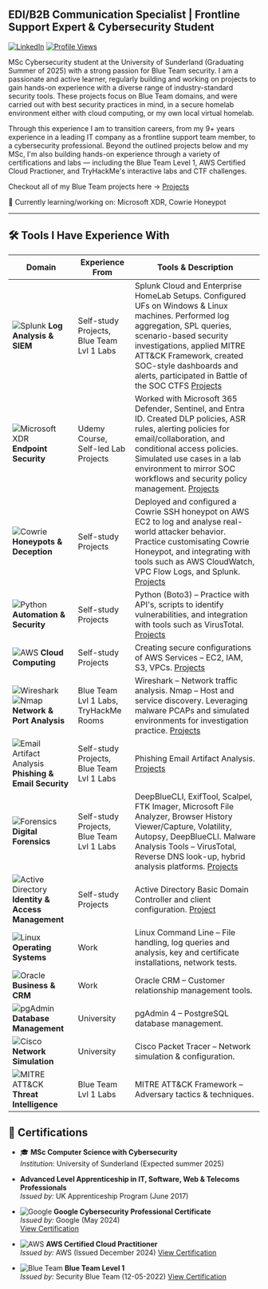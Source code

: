 ## EDI/B2B Communication Specialist | Frontline Support Expert & Cybersecurity Student  
[![LinkedIn](https://img.shields.io/badge/LinkedIn-Connect-blue?style=flat&logo=linkedin)](https://www.linkedin.com/in/jake-wilson-874559265/)
[![Profile Views](https://komarev.com/ghpvc/?username=wilbcn)](https://github.com/wilbcn)

<p>MSc Cybersecurity student at the University of Sunderland (Graduating Summer of 2025) with a strong passion for Blue Team security. I am a passionate and active learner, regularly building and working on projects to gain hands-on experience with a diverse range of industry-standard security tools. These projects focus on Blue Team domains, and were carried out with best security practices in mind, in a secure homelab environment either with cloud computing, or my own local virtual homelab.
 
Through this experience I am to transition careers, from my 9+ years experience in a leading IT company as a frontline support team member, to a cybersecurity professional. Beyond the outlined projects below and my MSc, I'm also building hands-on experience through a variety of certifications and labs — including the Blue Team Level 1, AWS Certified Cloud Practioner, and TryHackMe's interactive labs and CTF challenges.

Checkout all of my Blue Team projects here -> [Projects](https://github.com/wilbcn/BlueTeam/tree/main)

🧠 Currently learning/working on: Microsoft XDR, Cowrie Honeypot

---

## 🛠️ Tools I Have Experience With  
| **Domain** | **Experience From** | **Tools & Description** |
|------------|------------------|--------------------------|
| ![Splunk](https://img.shields.io/badge/Splunk-Log%20Analysis%20&%20SIEM-green?style=flat&logo=splunk) **Log Analysis & SIEM** | Self-study Projects, Blue Team Lvl 1 Labs | Splunk Cloud and Enterprise HomeLab Setups. Configured UFs on Windows & Linux machines. Performed log aggregation, SPL queries, scenario-based security investigations, applied MITRE ATT&CK Framework, created SOC-style dashboards and alerts, participated in Battle of the SOC CTFS [Projects](https://github.com/wilbcn/BlueTeam/tree/main/Splunk-Projects) |
| ![Microsoft XDR](https://img.shields.io/badge/Microsoft%20XDR-Defender%20Suite%20%26%20Sentinel-blueviolet?style=flat&logo=microsoft) **Endpoint Security** | Udemy Course, Self-led Lab Projects | Worked with Microsoft 365 Defender, Sentinel, and Entra ID. Created DLP policies, ASR rules, alerting policies for email/collaboration, and conditional access policies. Simulated use cases in a lab environment to mirror SOC workflows and security policy management. [Projects](https://github.com/wilbcn/BlueTeam/tree/main/Endpoint-Protection/MicrosoftXDR) |
| ![Cowrie](https://img.shields.io/badge/Cowrie-SSH%20Honeypot-blue?style=flat&logo=linux) **Honeypots & Deception** | Self-study Projects | Deployed and configured a Cowrie SSH honeypot on AWS EC2 to log and analyse real-world attacker behavior. Practice customisating Cowrie Honeypot, and integrating with tools such as AWS CloudWatch, VPC Flow Logs, and Splunk. [Projects](https://github.com/wilbcn/BlueTeam/tree/main/Honeypots) |
| ![Python](https://img.shields.io/badge/Python-Boto3-green?style=flat&logo=python) **Automation & Security** | Self-study Projects | Python (Boto3) – Practice with API's, scripts to identify vulnerabilities, and integration with tools such as VirusTotal. [Projects](https://github.com/wilbcn/Applying-Python-to-Cybersecurity/tree/main/Fundamental) |
| ![AWS](https://img.shields.io/badge/AWS-Cloud%20Computing-orange?style=flat&logo=amazon-aws) **Cloud Computing** | Self-study Projects | Creating secure configurations of AWS Services – EC2, IAM, S3, VPCs. [Projects](https://github.com/wilbcn/AWS-Projects/tree/main) |
| ![Wireshark](https://img.shields.io/badge/Wireshark-Network%20Analysis-blue?style=flat&logo=wireshark) ![Nmap](https://img.shields.io/badge/Nmap-Port%20Scanning-lightgrey?style=flat&logo=nmap) **Network & Port Analysis** | Blue Team Lvl 1 Labs, TryHackMe Rooms | Wireshark – Network traffic analysis. Nmap – Host and service discovery. Leveraging malware PCAPs and simulated environments for investigation practice. [Projects](https://github.com/wilbcn/BlueTeam/tree/main/Network-Projects) |
| ![Email Artifact Analysis](https://img.shields.io/badge/Email%20Analysis-Phishing%20Investigation-blue) **Phishing & Email Security** | Self-study Projects, Blue Team Lvl 1 Labs | Phishing Email Artifact Analysis. [Projects](https://github.com/wilbcn/BlueTeam/tree/main/Phishing-Email-Analysis) |
| ![Forensics](https://img.shields.io/badge/Digital%20Forensics-Investigation-blue) **Digital Forensics** | Self-study Projects, Blue Team Lvl 1 Labs | DeepBlueCLI, ExifTool, Scalpel, FTK Imager, Microsoft File Analyzer, Browser History Viewer/Capture, Volatility, Autopsy, DeepBlueCLI. Malware Analysis Tools – VirusTotal, Reverse DNS look-up, hybrid analysis platforms. [Projects](https://github.com/wilbcn/BlueTeam/tree/main/Digital-Forensics) |
| ![Active Directory](https://img.shields.io/badge/Active%20Directory-User%20Management-blue) **Identity & Access Management** | Self-study Projects | Active Directory Basic Domain Controller and client configuration. [Project](https://github.com/wilbcn/BlueTeam/tree/main/Active-Directory-Projects) |
| ![Linux](https://img.shields.io/badge/Linux-Command%20Line-yellow?style=flat&logo=linux) **Operating Systems** | Work | Linux Command Line – File handling, log queries and analysis, key and certificate installations, network tests. |
| ![Oracle](https://img.shields.io/badge/Oracle-CRM-red?style=flat&logo=oracle) **Business & CRM** | Work | Oracle CRM – Customer relationship management tools. |
| ![pgAdmin](https://img.shields.io/badge/PostgreSQL-pgAdmin%204-blue?style=flat&logo=postgresql) **Database Management** | University | pgAdmin 4 – PostgreSQL database management. |
| ![Cisco](https://img.shields.io/badge/Cisco%20Packet%20Tracer-Network%20Simulation-blue?style=flat&logo=cisco) **Network Simulation** | University | Cisco Packet Tracer – Network simulation & configuration. |
| ![MITRE ATT&CK](https://img.shields.io/badge/MITRE%20ATT&CK-Threat%20Intelligence-purple?style=flat) **Threat Intelligence** | Blue Team Lvl 1 Labs | MITRE ATT&CK Framework – Adversary tactics & techniques. |

## 📄 Certifications  
- 🎓 **MSc Computer Science with Cybersecurity**  
  *Institution:* University of Sunderland (Expected summer 2025)
  
- **Advanced Level Apprenticeship in IT, Software, Web & Telecoms Professionals**  
  *Issued by:* UK Apprenticeship Program (June 2017)  

- ![Google](https://img.shields.io/badge/Google-Cybersecurity-blue?style=flat&logo=google) **Google Cybersecurity Professional Certificate**  
  *Issued by:* Google (May 2024)  
  [View Certification](https://www.coursera.org/professional-certificates/google-cybersecurity)  

- ![AWS](https://img.shields.io/badge/AWS-Cloud%20Practitioner-orange?style=flat&logo=amazon-aws) **AWS Certified Cloud Practitioner**  
  *Issued by:* AWS (Issued December 2024)
  [View Certification](https://www.credly.com/badges/83423306-b693-436c-a196-939e26341273/public_url)

- ![Blue Team](https://img.shields.io/badge/Blue%20Team-Level%201-blue?style=flat&logo=security) **Blue Team Level 1**  
  *Issued by:* Security Blue Team (12-05-2022)
  [View Certification](https://www.credly.com/badges/4cff1905-26c6-45dd-8219-e99f6105d6e5/public_url)  



